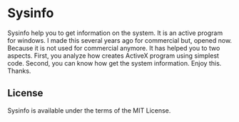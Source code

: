 # Sysinfo

Sysinfo help you to get information on the system. It is an active program for windows. I made this several years ago for commercial but, opened now. Because it is not used for commercial anymore. It has helped you to two aspects. First, you analyze how creates ActiveX program using simplest code. Second, you can know how get the system information. Enjoy this. Thanks.

## License

Sysinfo is available under the terms of the MIT License.
